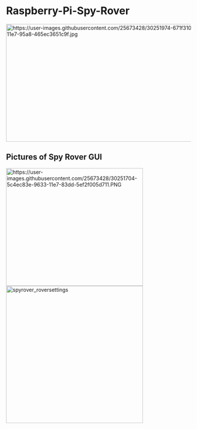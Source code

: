 # Raspberry-Pi-Spy-Rover
<img src="https://user-images.githubusercontent.com/25673428/30251974-671f310e-9638-11e7-95a8-465ec3651c9f.jpg" alt="https://user-images.githubusercontent.com/25673428/30251974-671f310e-9638-11e7-95a8-465ec3651c9f.jpg" class="shrinkToFit" width="569" height="320">

## Pictures of Spy Rover GUI

<img src="https://user-images.githubusercontent.com/25673428/30251704-5c4ec83e-9633-11e7-83dd-5ef2f005d711.PNG" alt="https://user-images.githubusercontent.com/25673428/30251704-5c4ec83e-9633-11e7-83dd-5ef2f005d711.PNG" class="shrinkToFit transparent" width="373" height="320">

<img alt="spyrover_roversettings" src="https://user-images.githubusercontent.com/25673428/30251852-08678d16-9636-11e7-84a7-070a334c7390.PNG" style="max-width:100%;" width="373">
